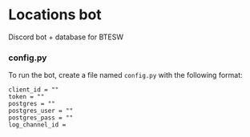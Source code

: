 # Locations bot

Discord bot + database for BTESW

### config.py
To run the bot, create a file named `config.py` with the following format:
```
client_id = ""
token = ""
postgres = ""
postgres_user = ""
postgres_pass = ""
log_channel_id = 
```